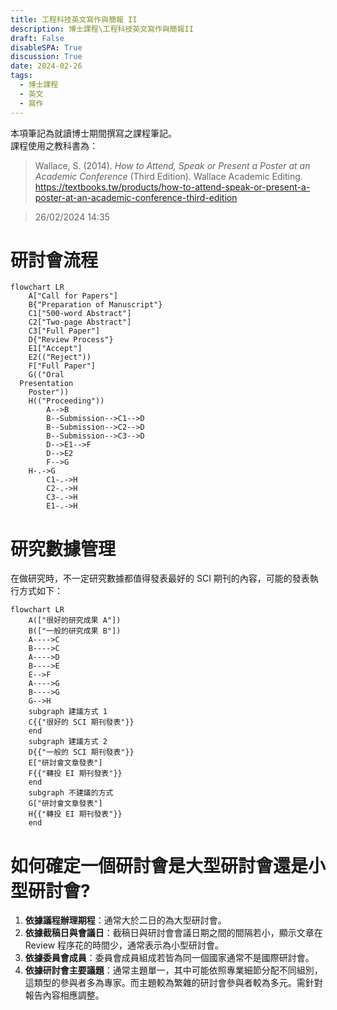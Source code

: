 ```yaml
---
title: 工程科技英文寫作與簡報 II
description: 博士課程\工程科技英文寫作與簡報II
draft: False
disableSPA: True
discussion: True
date: 2024-02-26
tags:
  - 博士課程
  - 英文
  - 寫作
---
```

本項筆記為就讀博士期間撰寫之課程筆記。  
課程使用之教科書為：  
> Wallace, S. (2014). <i>How to Attend, Speak or Present a Poster at an Academic Conference</i> (Third Edition). Wallace Academic Editing. https://textbooks.tw/products/how-to-attend-speak-or-present-a-poster-at-an-academic-conference-third-edition

> 26/02/2024 14:35
# 研討會流程
```mermaid
flowchart LR
	A["Call for Papers"]
	B{"Preparation of Manuscript"}
	C1["500-word Abstract"]
	C2["Two-page Abstract"]
	C3["Full Paper"]
	D{"Review Process"}
	E1["Accept"]
	E2(("Reject"))
	F["Full Paper"]
	G(("Oral
  Presentation
	Poster"))
	H(("Proceeding"))
		A-->B
		B--Submission-->C1-->D
		B--Submission-->C2-->D
		B--Submission-->C3-->D
		D-->E1-->F
		D-->E2
		F-->G
    H-.->G
		C1-.->H
		C2-.->H
		C3-.->H
		E1-.->H
```

# 研究數據管理
在做研究時，不一定研究數據都值得發表最好的 SCI 期刊的內容，可能的發表執行方式如下：
```mermaid
flowchart LR
	A(["很好的研究成果 A"])
	B(["一般的研究成果 B"])
	A---->C
	B---->C
	A---->D
	B---->E
	E-->F
	A---->G
	B---->G
	G-->H
	subgraph 建議方式 1
	C{{"很好的 SCI 期刊發表"}}
	end
	subgraph 建議方式 2
	D{{"一般的 SCI 期刊發表"}}
	E["研討會文章發表"]
	F{{"轉投 EI 期刊發表"}}
	end
	subgraph 不建議的方式
	G["研討會文章發表"]
	H{{"轉投 EI 期刊發表"}}
	end
```

# 如何確定一個研討會是大型研討會還是小型研討會?
1. **依據議程辦理期程**：通常大於二日的為大型研討會。
2. **依據截稿日與會議日**：截稿日與研討會會議日期之間的間隔若小，顯示文章在 Review 程序花的時間少，通常表示為小型研討會。
3. **依據委員會成員**：委員會成員組成若皆為同一個國家通常不是國際研討會。
4. **依據研討會主要議題**：通常主題單一，其中可能依照專業細節分配不同組別，這類型的參與者多為專家。而主題較為繁雜的研討會參與者較為多元。需針對報告內容相應調整。